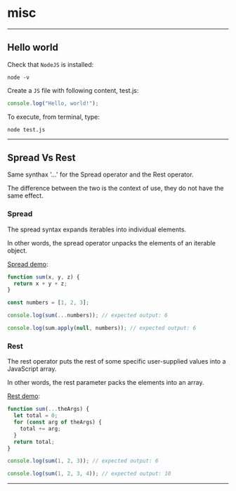 # misc

---

## Hello world

Check that `NodeJS` is installed:

```console
node -v
```

Create a `JS` file with following content, test.js:

```js
console.log("Hello, world!");
```

To execute, from terminal, type:

```console
node test.js
```

---

## Spread Vs Rest

Same synthax '…' for the Spread operator and the Rest operator.

The difference between the two is the context of use, they do not have the same effect.

### Spread

The spread syntax expands iterables into individual elements.

In other words, the spread operator unpacks the elements of an iterable object.

[Spread demo](https://developer.mozilla.org/fr/docs/Web/JavaScript/Reference/Operators/Spread_syntax):

```js
function sum(x, y, z) {
  return x + y + z;
}

const numbers = [1, 2, 3];

console.log(sum(...numbers)); // expected output: 6

console.log(sum.apply(null, numbers)); // expected output: 6
```

### Rest

The rest operator puts the rest of some specific user-supplied values into a JavaScript array.

In other words, the rest parameter packs the elements into an array.

[Rest demo](https://developer.mozilla.org/fr/docs/Web/JavaScript/Reference/Functions/rest_parameters):

```js
function sum(...theArgs) {
  let total = 0;
  for (const arg of theArgs) {
    total += arg;
  }
  return total;
}

console.log(sum(1, 2, 3)); // expected output: 6

console.log(sum(1, 2, 3, 4)); // expected output: 10
```

---
